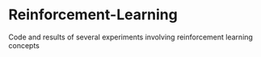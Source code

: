 # Reinforcement-Learning
Code and results of several experiments involving reinforcement learning concepts
